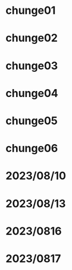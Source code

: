 # chunge01
# chunge02
# chunge03
# chunge04
# chunge05
# chunge06
# 2023/08/10
# 2023/08/13
# 2023/0816
# 2023/0817
